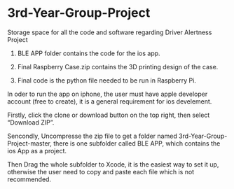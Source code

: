 # 3rd-Year-Group-Project
Storage space for all the code and software regarding Driver Alertness Project

1. BLE APP folder contains the code for the ios app.

2. Final Raspberry Case.zip contains the 3D printing design of the case.

3. Final code is the python file needed to be run in Raspberry Pi.

In oder to run the app on iphone, the user must have apple developer account (free to create), it is a general requirement for ios develement.

Firstly, click the clone or download button on the top right, then select “Download ZIP”.

Sencondly, Uncompresse the zip file to get a folder named 3rd-Year-Group-Project-master, there is one subfolder called BLE APP, which contains the ios App as a project.

Then Drag the whole subfolder to Xcode, it is the easiest way to set it up, otherwise the user need to copy and paste each file which is not recommended.
